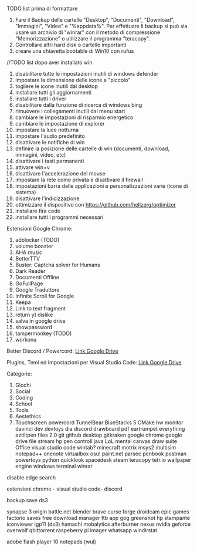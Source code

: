 
 TODO list prima di formattare
 1. Fare il Backup delle cartelle "Desktop", "Documenti", "Download", "Immagini", "Video" e "%appdata%". Per effettuare li backup si può sia usare un archivio di "winrar" con il metodo di compressione "Memorizzazione" o utilizzare il programma "teracopy".
 2. Controllare altri hard disk o cartelle importanti
 3. creare una chiavetta bootable di Win10 con rufus 

//TODO list dopo aver installato win

 1. disabilitare tutte le impostazioni inutili di windows defender
 2. impostare la dimensione delle icone a "piccolo"
 3. togliere le icone inutili dal desktop
 4. installare tutti gli aggiornamenti
 5. installare tutti i driver
 6. disabilitare dalla funzione di ricerca di windows bing
 7. rimuovere i collegamenti inutili dal menu start
 8. cambiare le impostazioni di risparmio energetico
 9. cambiare le impostazione di explorer
 10. impostare la luce notturna
 11. impostare l'audio predefinito
 12. disattivare le notifiche di win
 13. definire la posizione delle cartelle di win (documenti, download, immagini, video, etc)
 14. disattivare i tasti permanenti
 15. attivare win+v
 16. disattivare l'accelerazione del mouse
 17. impostare la rete come privata e disattivare il firewall
 18. impostazioni barra delle applicazioni e personalizzazioni varie (icone di sistema)
 19. disattivare l'indicizzazione
 20. ottimizzare il dispositivo con https://github.com/hellzerg/optimizer
 21. installare fira code
 22. installare tutti i programmi necessari




Estensioni Google Chrome:

 1. adblocker (TODO)
 2. volume booster
 3. AHA music
 4. BetterTTV
 5. Buster: Captcha solver for Humans
 6. Dark Reader
 7. Documenti Offline
 8. GoFullPage
 9. Google Traduttore
 10. Infinite Scroll for Google
 11. Keepa
 12. Link to text fragment
 13. return yt dislike
 14. salva in google drive
 15. showpassword
 16. tampermonkey (TODO)
 17. workona

Better Discord / Powercord:
[Link Google Drive](https://drive.google.com/drive/folders/12rYCU6oGiwo7AU8DMFrPKJmSjXiYPKqY?usp=sharing)

Plugins, Temi ed impostazioni per Visual Studio Code:
[Link Google Drive](https://drive.google.com/drive/folders/1ZhIy11_NSzQM6Abt2iF1D-4zauWEJV6o?usp=sharing)

Categorie:
 1. Giochi
 2. Social
 3. Coding
 4. School
 5. Tools
 6. Aestethics
 7. Touchscreen
powercord
TunnelBear
BlueStacks 5
CMake
hw monitor
davinci
dev
devtoys
dia
discord
drawboard pdf
eartrumpet
everything
eztiltpen
files 2.0
git
github desktop
gitkraken
google chrome
google drive file stream
hp pen controll
java
LoL
mental canvas draw
suite Office
visual studio code
wintab?
minecraft
motrix
msys2
multisim
notepad++
onenote
virtualbox
osu!
paint.net
parsec
penbook
postman
powertoys
python
quicklook
spacedesk
steam
teracopy
tetr.io
wallpaper engine
windows  terminal
winrar

disable edge search  

estensioni chrome - visual studio code- discord 

backup save ds3

synapse 3
origin
battle.net
blender
brave
curse forge
droidcam
epic games
factorio saves
free download manager
ftb app
gog
greenshot
hp stampante
iconviewer
igp11 (ds3)
hamachi
mobalytics
afterburner
nexus
nvidia geforce
overwolf
qbittorrent
raspeberry pi imager
whatsapp
windirstat

adobe flash player 10
notepads (wul)
